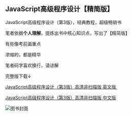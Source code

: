 ## JavaScript高级程序设计【精简版】

JavaScript高级程序设计（第3版），经典教程，超级畅销书

笔者依据**个人理解**，提炼出书中核心知识点，写出了【精简版】

有些像考前画重点

浓缩的，都是精华

笔者码字喜欢换行，请谅解

完整版下载↓

[JavaScript高级程序设计（第3版）高清非扫描版 英文版 ](http://download.csdn.net/download/cocoos/9749983)

[JavaScript高级程序设计（第3版）高清非扫描版 中文版](http://download.csdn.net/download/cocoos/9749980)

![图书封面](http://zhaohaodang.com/static/images/cover.jpg)